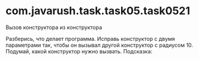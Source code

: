 # com.javarush.task.task05.task0521

Вызов конструктора из конструктора

Разберись, что делает программа.
Исправь конструктор с двумя параметрами так, чтобы он вызывал другой конструктор с радиусом 10.
Подумай, какой конструктор нужно вызвать.
Подсказка:
